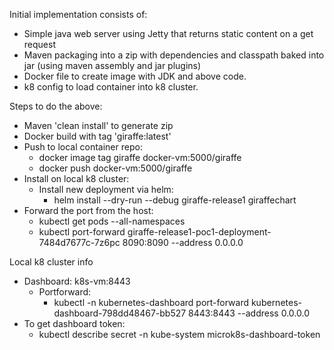 Initial implementation consists of:
* Simple java web server using Jetty that returns static content on a get request
* Maven packaging into a zip with dependencies and classpath baked into jar (using maven assembly and jar plugins)
* Docker file to create image with JDK and above code.
* k8 config to load container into k8 cluster.

Steps to do the above:
* Maven 'clean install' to generate zip
* Docker build with tag 'giraffe:latest'
* Push to local container repo:
    * docker image tag giraffe docker-vm:5000/giraffe
    * docker push docker-vm:5000/giraffe
* Install on local k8 cluster:
    * Install new deployment via helm:
        * helm install --dry-run --debug giraffe-release1 giraffechart
* Forward the port from the host:
    * kubectl get pods --all-namespaces
    * kubectl port-forward giraffe-release1-poc1-deployment-7484d7677c-7z6pc 8090:8090 --address 0.0.0.0

Local k8 cluster info
* Dashboard: k8s-vm:8443
    * Portforward:
        * kubectl -n kubernetes-dashboard port-forward kubernetes-dashboard-798dd48467-bb527 8443:8443 --address 0.0.0.0
* To get dashboard token:
    * kubectl describe secret -n kube-system microk8s-dashboard-token


